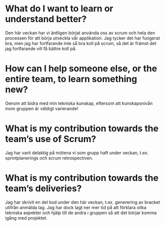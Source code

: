 # What do I want to learn or understand better?

Den här veckan har vi äntligen börjat använda oss av scrum och hela den processen för att börja utveckla vår applikation. Jag tycker det har fungerat bra, men jag har fortfarande inte så bra koll på scrum, så det är främst det jag fortfarande vill få bättre koll på.

# How can I help someone else, or the entire team, to learn something new?

Genom att bidra med min tekniska kunskap, eftersom att kunskapsnivån inom gruppen är väldigt varierande!

# What is my contribution towards the team’s use of Scrum?

Jag har varit delaktig på mötena vi som grupp haft under veckan, t.ex. sprintplanerings och scrum retrospectiven.

# What is my contribution towards the team’s deliveries?

Jag har skrivit en del kod under den här veckan, t.ex. generering av bracket utifrån anmälda lag. Jag har dock lagt ner mer tid på att förklara olika tekniska aspekter och hjälp till de andra i gruppen så att det börjar komma igång med projektet.
